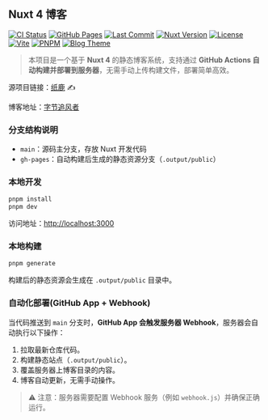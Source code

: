 ##  Nuxt 4 博客

[![CI Status](https://github.com/yingzya/yingzya.github.io/actions/workflows/deploy.yml/badge.svg)](https://github.com/yingzya/yingzya.github.io/actions)
[![GitHub Pages](https://img.shields.io/badge/Deploy-GitHub_Pages-blue?logo=github)](https://yingzya.github.io/yingzya.github.io)
[![Last Commit](https://img.shields.io/github/last-commit/yingzya/yingzya.github.io?label=Last%20Updated&color=blue)](https://github.com/yingzya/yingzya.github.io/commits/main)
[![Nuxt Version](https://img.shields.io/badge/Nuxt-4.x-brightgreen?logo=nuxt.js)](https://nuxt.com/)
[![License](https://img.shields.io/github/license/yingzya/yingzya.github.io?color=orange)](./LICENSE)
[![Vite](https://img.shields.io/badge/Bundler-Vite-646CFF?logo=vite)](https://vitejs.dev/)
[![PNPM](https://img.shields.io/badge/Package_Manager-pnpm-222222?logo=pnpm)](https://pnpm.io/)
[![Blog Theme](https://img.shields.io/badge/Theme-纸鹿-violet)](https://github.com/L33Z22L11/blog-v3)

> 本项目是一个基于 **Nuxt 4** 的静态博客系统，支持通过 **GitHub Actions 自动构建并部署到服务器**，无需手动上传构建文件，部署简单高效。

源项目链接：[纸鹿](https://github.com/L33Z22L11/blog-v3) ✍️

博客地址：[字节追风者](https://yingzya.top)



### 分支结构说明

- `main`：源码主分支，存放 Nuxt 开发代码
- `gh-pages`：自动构建后生成的静态资源分支（`.output/public`）

### 本地开发

```bash
pnpm install
pnpm dev
```

访问地址：[http://localhost:3000](http://localhost:3000/)

### 本地构建

```bash
pnpm generate
```

构建后的静态资源会生成在 `.output/public` 目录中。

### 自动化部署(GitHub App + Webhook)

当代码推送到 `main` 分支时，**GitHub App 会触发服务器 Webhook**，服务器会自动执行以下操作：

1. 拉取最新仓库代码。
2. 构建静态站点（`.output/public`）。
3. 覆盖服务器上博客目录的内容。
4. 博客自动更新，无需手动操作。

> ⚠️ 注意：服务器需要配置 Webhook 服务（例如 `webhook.js`）并确保正确运行。